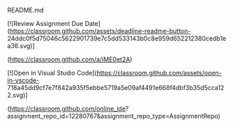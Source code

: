 README.md

[![Review Assignment Due Date](https://classroom.github.com/assets/deadline-readme-button-
24ddc0f5d75046c5622901739e7c5dd533143b0c8e959d652212380cedb1ea36.svg)]

(https://classroom.github.com/a/iME0et2A)

[![Open in Visual Studio Code](https://classroom.github.com/assets/open-in-vscode-
718a45dd9cf7e7f842a935f5ebbe5719a5e09af4491e668f4dbf3b35d5cca122.svg)]

(https://classroom.github.com/online_ide?
assignment_repo_id=12280767&assignment_repo_type=AssignmentRepo)
